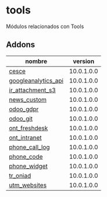 tools
=========
Módulos relacionados con Tools


Addons
----------------
nombre | version
--- | ---
[cesce](cesce/) | 10.0.1.0.0
[googleanalytics_api](googleanalytics_api/) | 10.0.1.0.0
[ir_attachment_s3](ir_attachment_s3/) | 10.0.1.0.0
[news_custom](news_custom/) | 10.0.1.0.0
[odoo_gdpr](odoo_gdpr/) | 10.0.1.0.0
[odoo_git](odoo_git/) | 10.0.1.0.0
[ont_freshdesk](ont_freshdesk/) | 10.0.1.0.0
[ont_intranet](ont_intranet/) | 10.0.1.0.0
[phone_call_log](phone_call_log/) | 10.0.1.0.0
[phone_code](phone_code/) | 10.0.1.0.0
[phone_widget](phone_widget/) | 10.0.1.0.0
[tr_oniad](tr_oniad/) | 10.0.1.0.0
[utm_websites](utm_websites/) | 10.0.1.0.0
